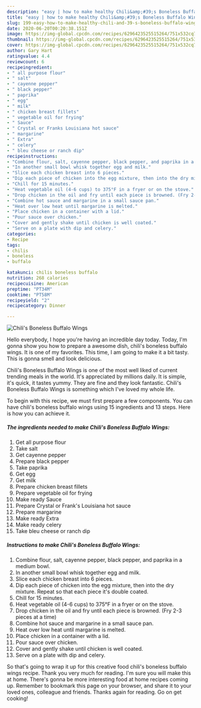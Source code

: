 ```yaml
---
description: "easy | how to make healthy Chili&amp;#39;s Boneless Buffalo Wings"
title: "easy | how to make healthy Chili&amp;#39;s Boneless Buffalo Wings"
slug: 199-easy-how-to-make-healthy-chili-and-39-s-boneless-buffalo-wings
date: 2020-06-20T00:20:38.151Z
image: https://img-global.cpcdn.com/recipes/6296423525515264/751x532cq70/chilis-boneless-buffalo-wings-recipe-main-photo.jpg
thumbnail: https://img-global.cpcdn.com/recipes/6296423525515264/751x532cq70/chilis-boneless-buffalo-wings-recipe-main-photo.jpg
cover: https://img-global.cpcdn.com/recipes/6296423525515264/751x532cq70/chilis-boneless-buffalo-wings-recipe-main-photo.jpg
author: Gary Hart
ratingvalue: 4.4
reviewcount: 6
recipeingredient:
- " all purpose flour"
- " salt"
- " cayenne pepper"
- " black pepper"
- " paprika"
- " egg"
- " milk"
- " chicken breast fillets"
- " vegetable oil for frying"
- " Sauce"
- " Crystal or Franks Louisiana hot sauce"
- " margarine"
- " Extra"
- " celery"
- " bleu cheese or ranch dip"
recipeinstructions:
- "Combine flour, salt, cayenne pepper, black pepper, and paprika in a medium bowl."
- "In another small bowl whisk together egg and milk."
- "Slice each chicken breast into 6 pieces."
- "Dip each piece of chicken into the egg mixture, then into the dry mixture. Repeat so that each piece it&#39;s double coated."
- "Chill for 15 minutes."
- "Heat vegetable oil (4-6 cups) to 375°F in a fryer or on the stove."
- "Drop chicken in the oil and fry until each piece is browned. (Fry 2-3 pieces at a time)"
- "Combine hot sauce and margarine in a small sauce pan."
- "Heat over low heat until margarine is melted."
- "Place chicken in a container with a lid."
- "Pour sauce over chicken."
- "Cover and gently shake until chicken is well coated."
- "Serve on a plate with dip and celery."
categories:
- Recipe
tags:
- chilis
- boneless
- buffalo

katakunci: chilis boneless buffalo 
nutrition: 268 calories
recipecuisine: American
preptime: "PT34M"
cooktime: "PT58M"
recipeyield: "2"
recipecategory: Dinner

---
```



![Chili&#39;s Boneless Buffalo Wings](https://img-global.cpcdn.com/recipes/6296423525515264/751x532cq70/chilis-boneless-buffalo-wings-recipe-main-photo.jpg)

Hello everybody, I hope you're having an incredible day today. Today, I'm gonna show you how to prepare a awesome dish, chili&#39;s boneless buffalo wings. It is one of my favorites. This time, I am going to make it a bit tasty. This is gonna smell and look delicious.

Chili&#39;s Boneless Buffalo Wings is one of the most well liked of current trending meals in the world. It's appreciated by millions daily. It is simple, it's quick, it tastes yummy. They are fine and they look fantastic. Chili&#39;s Boneless Buffalo Wings is something which I've loved my whole life.




To begin with this recipe, we must first prepare a few components. You can have chili&#39;s boneless buffalo wings using 15 ingredients and 13 steps. Here is how you can achieve it.

<!--inarticleads1-->

##### The ingredients needed to make Chili&#39;s Boneless Buffalo Wings:

1. Get  all purpose flour
1. Take  salt
1. Get  cayenne pepper
1. Prepare  black pepper
1. Take  paprika
1. Get  egg
1. Get  milk
1. Prepare  chicken breast fillets
1. Prepare  vegetable oil for frying
1. Make ready  Sauce
1. Prepare  Crystal or Frank&#39;s Louisiana hot sauce
1. Prepare  margarine
1. Make ready  Extra
1. Make ready  celery
1. Take  bleu cheese or ranch dip




<!--inarticleads2-->

##### Instructions to make Chili&#39;s Boneless Buffalo Wings:

1. Combine flour, salt, cayenne pepper, black pepper, and paprika in a medium bowl.
1. In another small bowl whisk together egg and milk.
1. Slice each chicken breast into 6 pieces.
1. Dip each piece of chicken into the egg mixture, then into the dry mixture. Repeat so that each piece it&#39;s double coated.
1. Chill for 15 minutes.
1. Heat vegetable oil (4-6 cups) to 375°F in a fryer or on the stove.
1. Drop chicken in the oil and fry until each piece is browned. (Fry 2-3 pieces at a time)
1. Combine hot sauce and margarine in a small sauce pan.
1. Heat over low heat until margarine is melted.
1. Place chicken in a container with a lid.
1. Pour sauce over chicken.
1. Cover and gently shake until chicken is well coated.
1. Serve on a plate with dip and celery.




So that's going to wrap it up for this creative food chili&#39;s boneless buffalo wings recipe. Thank you very much for reading. I'm sure you will make this at home. There's gonna be more interesting food at home recipes coming up. Remember to bookmark this page on your browser, and share it to your loved ones, colleague and friends. Thanks again for reading. Go on get cooking!
